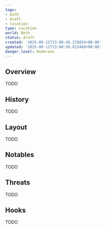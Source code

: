```yaml
---
tags:
- both
- draft
- location
type: Location
world: Both
status: draft
created: '2025-08-11T13:08:46.278854+00:00'
updated: '2025-08-11T13:08:50.815460+00:00'
danger_level: Moderate
---
```



## Overview

TODO
## History

TODO
## Layout

TODO
## Notables

TODO
## Threats

TODO
## Hooks

TODO
